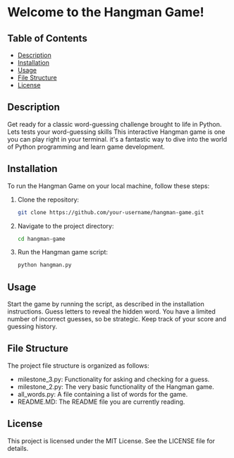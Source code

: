 # Welcome to the Hangman Game!

## Table of Contents
- [Description](#description)
- [Installation](#installation)
- [Usage](#usage)
- [File Structure](#file-structure)
- [License](#license)

  
## Description
Get ready for a classic word-guessing challenge brought to life in Python. Lets tests your word-guessing skills
This interactive Hangman game is one you can play right in your terminal. it's a fantastic way to dive into the world of Python programming and learn game development. 


## Installation
To run the Hangman Game on your local machine, follow these steps:

1. Clone the repository:
   ```bash
   git clone https://github.com/your-username/hangman-game.git
   ```
2. Navigate to the project directory:
   ```bash
   cd hangman-game
   ```
3. Run the Hangman game script:
   ```bash
   python hangman.py
   ```
## Usage
Start the game by running the script, as described in the installation instructions.
Guess letters to reveal the hidden word.
You have a limited number of incorrect guesses, so be strategic.
Keep track of your score and guessing history.
   
## File Structure
The project file structure is organized as follows:

- milestone_3.py: Functionality for asking and checking for a guess.
- milestone_2.py: The very basic functionality of the Hangman game.
- all_words.py:   A file containing a list of words for the game.
- README.MD:      The README file you are currently reading.

## License
This project is licensed under the MIT License. See the LICENSE file for details.
